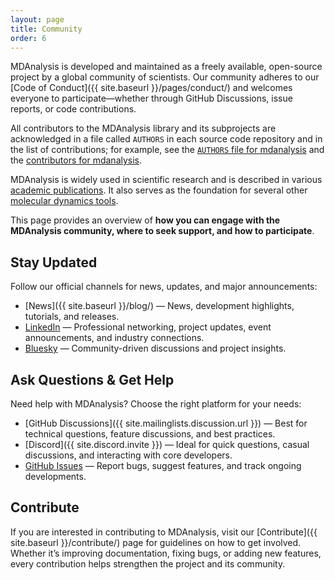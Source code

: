 ```yaml
---
layout: page
title: Community
order: 6
---
```


MDAnalysis is developed and maintained as a freely available, open-source project by a global community of scientists. Our community adheres to our [Code of Conduct]({{ site.baseurl }}/pages/conduct/) and welcomes everyone to participate&mdash;whether through GitHub Discussions, issue reports, or code contributions.

All contributors to the MDAnalysis library and its subprojects are acknowledged
in a file called `AUTHORS` in each source code repository and in the list of
contributions; for example, see the [`AUTHORS` file for mdanalysis](https://github.com/MDAnalysis/mdanalysis/blob/develop/package/AUTHORS) and the [contributors for
mdanalysis](https://github.com/MDAnalysis/mdanalysis/graphs/contributors).

MDAnalysis is widely used in scientific research and is described in various [academic publications]({{site.baseurl}}/pages/citations/). It also serves as the foundation for several other [molecular dynamics tools]({{site.baseurl}}/mdakits/).

This page provides an overview of **how you can engage with the MDAnalysis community, where to seek support, and how to participate**. 

## Stay Updated

Follow our official channels for news, updates, and major announcements:

- [News]({{ site.baseurl }}/blog/) &mdash; News, development highlights, tutorials, and releases.
- [LinkedIn](https://www.linkedin.com/company/mdanalysis/) &mdash; Professional networking, project updates, event announcements, and industry connections.
- [Bluesky](https://bsky.app/profile/mdanalysis.bsky.social) &mdash; Community-driven discussions and project insights.

## Ask Questions & Get Help

Need help with MDAnalysis? Choose the right platform for your needs:

- [GitHub Discussions]({{ site.mailinglists.discussion.url }}) &mdash; Best for technical questions, feature discussions, and best practices.
- [Discord]({{ site.discord.invite }}) &mdash; Ideal for quick questions, casual discussions, and interacting with core developers.
- [GitHub Issues](https://github.com/MDAnalysis/mdanalysis/issues) &mdash; Report bugs, suggest features, and track ongoing developments.

## Contribute 

If you are interested in contributing to MDAnalysis, visit our [Contribute]({{ site.baseurl }}/contribute/) page for guidelines on how to get involved. Whether it’s improving documentation, fixing bugs, or adding new features, every contribution helps strengthen the project and its community.







